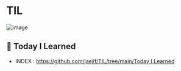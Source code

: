# TIL

![image](https://github.com/user-attachments/assets/93df7c28-da38-4d00-b438-00ab9088e3f9)

## 🌱 Today I Learned
- INDEX : [️https://github.com/jaejlf/TIL/tree/main/Today I Learned](https://github.com/jaejlf/TIL/tree/main/Today%20I%20Learned)
